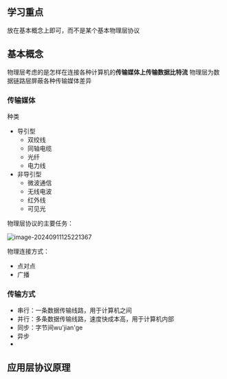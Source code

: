 ## 学习重点

放在基本概念上即可，而不是某个基本物理层协议

## 基本概念

物理层考虑的是怎样在连接各种计算机的**传输媒体上传输数据比特流**
物理层为数据链路层屏蔽各种传输媒体差异

### 传输媒体

种类

- 导引型
    - 双绞线
    - 同轴电缆
    - 光纤
    - 电力线
- 非导引型
    - 微波通信
    - 无线电波
    - 红外线
    - 可见光   



物理层协议的主要任务：

![image-20240911125221367](./images/image-20240911125221367.png)

物理连接方式：

- 点对点
- 广播

### 传输方式

- 串行：一条数据传输线路，用于计算机之间
- 并行：多条数据传输线路，速度快成本高，用于计算机内部
- 同步：字节间wu'jian'ge
- 异步
- 





## 应用层协议原理

